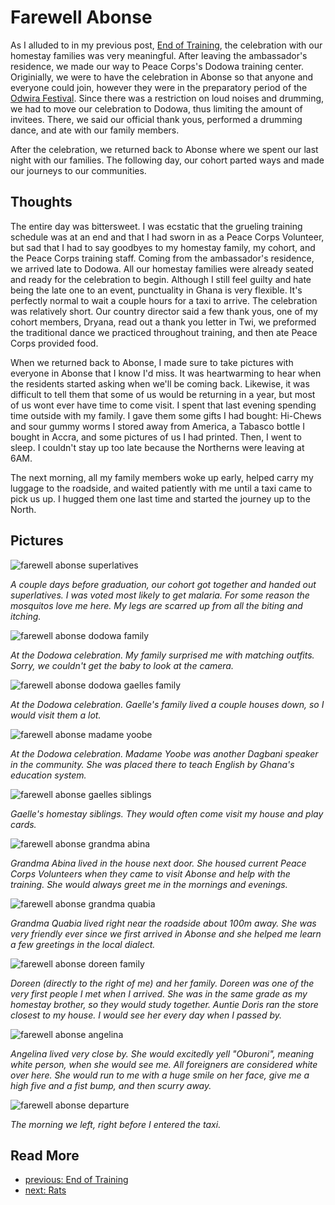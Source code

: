 # Farewell Abonse
As I alluded to in my previous post, [End of Training](/end_of_training.md), the celebration with our homestay families was very meaningful. After leaving the ambassador's residence, we made our way to Peace Corps's Dodowa training center. Originially, we were to have the celebration in Abonse so that anyone and everyone could join, however they were in the preparatory period of the [Odwira Festival](). Since there was a restriction on loud noises and drumming, we had to move our celebration to Dodowa, thus limiting the amount of invitees. There, we said our official thank yous, performed a drumming dance, and ate with our family members.

After the celebration, we returned back to Abonse where we spent our last night with our families. The following day, our cohort parted ways and made our journeys to our communities.

## Thoughts

The entire day was bittersweet. I was ecstatic that the grueling training schedule was at an end and that I had sworn in as a Peace Corps Volunteer, but sad that I had to say goodbyes to my homestay family, my cohort, and the Peace Corps training staff. Coming from the ambassador's residence, we arrived late to Dodowa. All our homestay families were already seated and ready for the celebration to begin. Although I still feel guilty and hate being the late one to an event, punctuality in Ghana is very flexible. It's perfectly normal to wait a couple hours for a taxi to arrive. The celebration was relatively short. Our country director said a few thank yous, one of my cohort members, Dryana, read out a thank you letter in Twi, we preformed the traditional dance we practiced throughout training, and then ate Peace Corps provided food.

When we returned back to Abonse, I made sure to take pictures with everyone in Abonse that I know I'd miss. It was heartwarming to hear when the residents started asking when we'll be coming back. Likewise, it was difficult to tell them that some of us would be returning in a year, but most of us wont ever have time to come visit. I spent that last evening spending time outside with my family. I gave them some gifts I had bought: Hi-Chews and sour gummy worms I stored away from America, a Tabasco bottle I bought in Accra, and some pictures of us I had printed. Then, I went to sleep. I couldn't stay up too late because the Northerns were leaving at 6AM.

The next morning, all my family members woke up early, helped carry my luggage to the roadside, and waited patiently with me until a taxi came to pick us up. I hugged them one last time and started the journey up to the North.

## Pictures

![farewell abonse superlatives](/images/farewell_abonse/superlatives.png)

*A couple days before graduation, our cohort got together and handed out superlatives. I was voted most likely to get malaria. For some reason the mosquitos love me here. My legs are scarred up from all the biting and itching.*

![farewell abonse dodowa family](/images/farewell_abonse/dodowa_family.png)

*At the Dodowa celebration. My family surprised me with matching outfits. Sorry, we couldn't get the baby to look at the camera.*

![farewell abonse dodowa gaelles family](/images/farewell_abonse/dodowa_gaelles_family.png)

*At the Dodowa celebration. Gaelle's family lived a couple houses down, so I would visit them a lot.*

![farewell abonse madame yoobe](/images/farewell_abonse/madame_yoobe.png)

*At the Dodowa celebration. Madame Yoobe was another Dagbani speaker in the community. She was placed there to teach English by Ghana's education system.*

![farewell abonse gaelles siblings](/images/farewell_abonse/gaelles_siblings.png)

*Gaelle's homestay siblings. They would often come visit my house and play cards.*

![farewell abonse grandma abina](/images/farewell_abonse/grandma_abina.png)

*Grandma Abina lived in the house next door. She housed current Peace Corps Volunteers when they came to visit Abonse and help with the training. She would always greet me in the mornings and evenings.*

![farewell abonse grandma quabia](/images/farewell_abonse/grandma_quabia.png)

*Grandma Quabia lived right near the roadside about 100m away. She was very friendly ever since we first arrived in Abonse and she helped me learn a few greetings in the local dialect.*


![farewell abonse doreen family](/images/farewell_abonse/doreen_family.png)

*Doreen (directly to the right of me) and her family. Doreen was one of the very first people I met when I arrived. She was in the same grade as my homestay brother, so they would study together. Auntie Doris ran the store closest to my house. I would see her every day when I passed by.*

![farewell abonse angelina](/images/farewell_abonse/angelina.png)

*Angelina lived very close by. She would excitedly yell "Oburoni", meaning white person, when she would see me. All foreigners are considered white over here. She would run to me with a huge smile on her face, give me a high five and a fist bump, and then scurry away.*

![farewell abonse departure](/images/farewell_abonse/departure.png)

*The morning we left, right before I entered the taxi.*

## Read More
 - [previous: End of Training](/end_of_training.md)
 - [next: Rats](/rats.md)